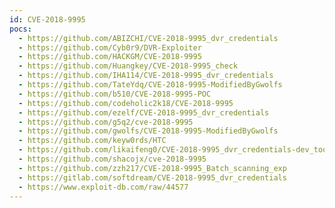 ```yaml
---
id: CVE-2018-9995
pocs:
  - https://github.com/ABIZCHI/CVE-2018-9995_dvr_credentials
  - https://github.com/Cyb0r9/DVR-Exploiter
  - https://github.com/HACKGM/CVE-2018-9995
  - https://github.com/Huangkey/CVE-2018-9995_check
  - https://github.com/IHA114/CVE-2018-9995_dvr_credentials
  - https://github.com/TateYdq/CVE-2018-9995-ModifiedByGwolfs
  - https://github.com/b510/CVE-2018-9995-POC
  - https://github.com/codeholic2k18/CVE-2018-9995
  - https://github.com/ezelf/CVE-2018-9995_dvr_credentials
  - https://github.com/g5q2/cve-2018-9995
  - https://github.com/gwolfs/CVE-2018-9995-ModifiedByGwolfs
  - https://github.com/keyw0rds/HTC
  - https://github.com/likaifeng0/CVE-2018-9995_dvr_credentials-dev_tool
  - https://github.com/shacojx/cve-2018-9995
  - https://github.com/zzh217/CVE-2018-9995_Batch_scanning_exp
  - https://gitlab.com/softdream/CVE-2018-9995_dvr_credentials
  - https://www.exploit-db.com/raw/44577
---
```


